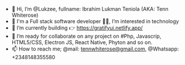 - 👋 Hi, I’m @Lukzee, fullname: Ibrahim Lukman Teniola (AKA: Tenn Whiterose)
- 👀 I'm a Full stack software developer 👨‍💻, I’m interested in technology
- 🌱 I’m currently building 👉 https://gratifyui.netlify.app/
- 💞️ I’m ready for collaborate on any project on #Php, Javascrip, HTML5/CSS, Electron JS, React Native, Phyton and so on.
- 📫 How to reach me; @mail: tennwhiterose@gmail.com, @Whatsapp: +2348148355580

<!---
Lukzee/Lukzee is a ✨ special ✨ repository because its `README.md` (this file) appears on your GitHub profile.
You can click the Preview link to take a look at your changes.
--->
